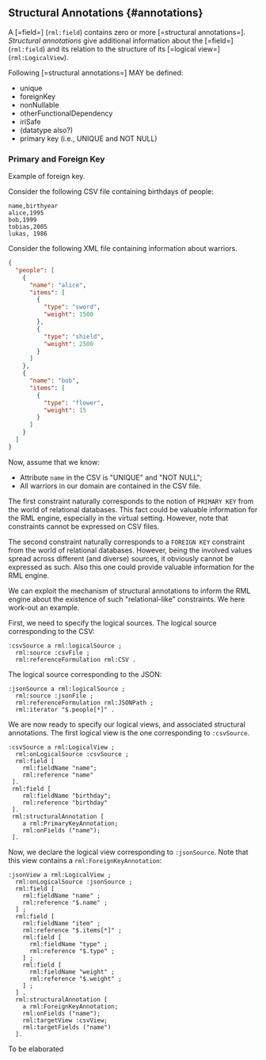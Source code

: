 ## Structural Annotations {#annotations}

A [=field=] (`rml:field`) contains zero or more [=structural annotations=].
<dfn>Structural annotations</dfn> give additional information about the [=field=] (`rml:field`) and its relation to the structure of its [=logical view=] (`rml:LogicalView`).

Following [=structural annotations=] MAY be defined:
- unique
- foreignKey
- nonNullable
- otherFunctionalDependency
- iriSafe
- (datatype also?)
- primary key (i.e., UNIQUE and NOT NULL)

### Primary and Foreign Key

Example of foreign key.

<aside class=example id=foreign-key>

 Consider the following CSV file containing birthdays of people:

<aside class="ex-input">

```csv
name,birthyear
alice,1995
bob,1999
tobias,2005
lukas, 1986
```
</aside>

Consider the following XML file containing information about warriors.

<aside class="ex-input">

```json
{
  "people": [
    {
      "name": "alice",
      "items": [
        {
          "type": "sword",
          "weight": 1500
        },
        {
          "type": "shield",
          "weight": 2500
        }
      ]
    },
    {
      "name": "bob",
      "items": [
        {
          "type": "flower",
          "weight": 15
        }
      ]
    }
  ]
}
```

</aside>

Now, assume that we know:

- Attribute `name` in the CSV is "UNIQUE" and "NOT NULL";
- All warriors in our domain are contained in the CSV file.

The first constraint naturally corresponds to the notion of `PRIMARY KEY` from the world of relational databases. This fact could be valuable information for the RML engine, especially in the virtual setting. However, note that constraints cannot be expressed on CSV files.

The second constraint naturally corresponds to a `FOREIGN KEY` constraint from the world of relational databases. However, being the involved values spread across  different (and diverse) sources, it obviously cannot be expressed as such. Also this one could provide valuable information for the RML engine.

We can exploit the mechanism of structural annotations to inform the RML engine about the existence of such "relational-like" constraints. We here work-out an example.

First, we need to specify the logical sources. The logical source corresponding to the CSV:

<aside class=ex-mapping>

```turtle
:csvSource a rml:logicalSource ;
  rml:source :csvFile ;
  rml:referenceFormulation rml:CSV .
```
</aside>

The logical source corresponding to the JSON:

<aside class=ex-mapping>

```turtle
:jsonSource a rml:logicalSource ;
  rml:source :jsonFile ;
  rml:referenceFormulation rml:JSONPath ;
  rml:iterator "$.people[*]" .
```
</aside>

We are now ready to specify our logical views, and associated structural annotations. The first logical view is the one corresponding to `:csvSource`.

<aside class=ex-mapping>

```turtle
:csvSource a rml:LogicalView ;
  rml:onLogicalSource :csvSource ;
  rml:field [
    rml:fieldName "name";
    rml:reference "name"
 ].
 rml:field [
    rml:fieldName "birthday";
    rml:reference "birthday"
 ].
 rml:structuralAnnotation [
    a rml:PrimaryKeyAnnotation;
    rml:onFields ("name");
 ].
```
</aside>

Now, we declare the logical view corresponding to `:jsonSource`. Note that this view contains a `rml:ForeignKeyAnnotation`:

<aside class=ex-mapping>

```turtle
:jsonView a rml:LogicalView ;
  rml:onLogicalSource :jsonSource ;
  rml:field [
    rml:fieldName "name" ;
    rml:reference "$.name" ;
  ] ;
  rml:field [
    rml:fieldName "item" ;
    rml:reference "$.items[*]" ;
    rml:field [
      rml:fieldName "type" ;
      rml:reference "$.type" ;
    ] ;
    rml:field [
      rml:fieldName "weight" ;
      rml:reference "$.weight" ;
    ] ;
  ] .
  rml:structuralAnnotation [
    a rml:ForeignKeyAnnotation;
    rml:onFields ("name");
    rml:targetView :csvView;
    rml:targetFields ("name")
  ].
```
</aside>

<aside class="issue">
To be elaborated
</aside>
